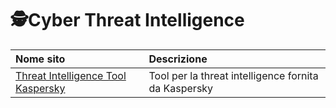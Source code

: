 # 🕵️Cyber Threat Intelligence

|Nome sito|Descrizione|
|:----|:---|
|[Threat Intelligence Tool Kaspersky](https://go.kaspersky.com/ti_tool_2023.html)|Tool per la threat intelligence fornita da Kaspersky|
